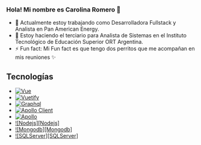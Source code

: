 ### Hola! Mi nombre es Carolina Romero 👋

- 🔭 Actualmente estoy trabajando como Desarrolladora Fullstack y Analista en Pan American Energy.
- 🌱 Estoy haciendo el terciario para Analista de Sistemas en el Instituto Tecnológico de Educación Superior ORT Argentina.
- ⚡ Fun fact: Mi Fun fact es que tengo dos perritos que me acompañan en mis reuniones ✨


## Tecnologías
* [![Vue][Vue.js]][Vue-url]
* [![Vuetify][Vuetify.js]][Vuetify-url]
* [![Graphql][Graphql]][Graphql-url]
* [![Apollo Client][ApolloClient]][ApolloVue-url]
* [![Apollo][Apollo]][Apollo-url]
* [![Nodejs][Nodejs]][Nodejs-url]
* [![Mongodb][Mongodb]][Mongodb-url]
* [![SQLServer][SQLServer]][SQLServer-url]


<!-- MARKDOWN LINKS & IMAGES -->
[Vue.js]: https://img.shields.io/badge/Vue.js-35495E?style=for-the-badgelogo=vuedotjs&logoColor=4FC08D
[Vue-url]: https://vuejs.org/
[Vuetify.js]: https://img.shields.io/badge/vuetify-blue
[Vuetify-url]: https://vuetifyjs.com/en/
[Graphql]: https://img.shields.io/badge/graphql-ff69b4
[Graphql-url]: https://graphql.org/
[ApolloClient]: https://img.shields.io/badge/vue%20apollo-brightgreen
[ApolloVue-url]: https://apollo.vuejs.org/
[Apollo]: https://img.shields.io/badge/apollo-blueviolet
[Apollo-url]: https://www.apollographql.com/
[Firebase]: https://img.shields.io/badge/firebase-orange
[Firebase-url]: https://firebase.google.com/
[Nodejs-url]: https://nodejs.org/en
[Mongodb-url]: https://www.mongodb.com/es
[SQLServer-url]: https://www.microsoft.com/es-ar/sql-server/sql-server-downloads
<!--
**romerocaroe/romerocaroe** is a ✨ _special_ ✨ repository because its `README.md` (this file) appears on your GitHub profile.

Here are some ideas to get you started:

- 🔭 I’m currently working on ...
- 🌱 I’m currently learning ...
- 👯 I’m looking to collaborate on ...
- 🤔 I’m looking for help with ...
- 💬 Ask me about ...
- 📫 How to reach me: ...
- 😄 Pronouns: ...
- ⚡ Fun fact: ...
-->
